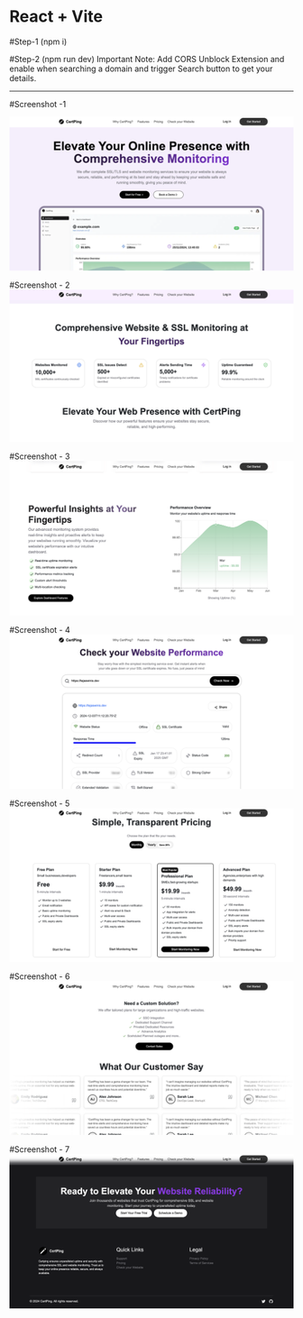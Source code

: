 # React + Vite

#Step-1 (npm i)

#Step-2 (npm run dev)
Important Note:
Add CORS Unblock Extension and enable when searching a domain and trigger Search button to get your details.

---------------------------------------------------
#Screenshot -1

![Alt Text](src/assets/screenshots/1.png)

#Screenshot - 2
![Alt Text](src/assets/screenshots/2.png)

#Screenshot - 3
![Alt Text](src/assets/screenshots/3.png)

#Screenshot - 4
![Alt Text](src/assets/screenshots/4.png)

#Screenshot - 5
![Alt Text](src/assets/screenshots/5.png)

#Screenshot - 6
![Alt Text](src/assets/screenshots/6.png)

#Screenshot - 7
![Alt Text](src/assets/screenshots/7.png)
